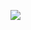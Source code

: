 <a href="https://codeclimate.com/github/ParkieV/nok-repo/maintainability"><img src="https://api.codeclimate.com/v1/badges/a77c835e529a6d0fe470/maintainability" /></a>